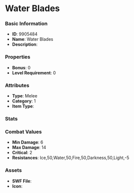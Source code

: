 # Water Blades



### Basic Information

- **ID**: 9905484
- **Name**: Water Blades
- **Description**: 

### Properties

- **Bonus**: 0
- **Level Requirement**: 0

### Attributes

- **Type**: Melee
- **Category**: 1
- **Item Type**: 

### Stats


### Combat Values

- **Min Damage**: 6
- **Max Damage**: 14
- **Critical**: 2
- **Resistances**: Ice,50,Water,50,Fire,50,Darkness,50,Light,-5

### Assets

- **SWF File**: 
- **Icon**: 

